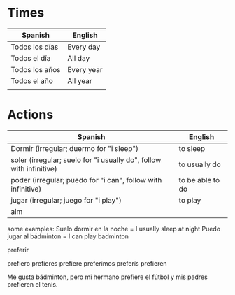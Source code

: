 # Times

| Spanish        | English    |
| -------------- | ---------- |
| Todos los días | Every day  |
| Todos el día   | All day    |
| Todos los años | Every year |
| Todos el año   | All year   |
|                |            |
# Actions

| Spanish                                                             | English          |
| ------------------------------------------------------------------- | ---------------- |
| Dormir (irregular; duermo for "i sleep")                            | to sleep         |
| soler (irregular; suelo for "i usually do", follow with infinitive) | to usually do    |
| poder (irregular; puedo for "i can", follow with infinitive)        | to be able to do |
| jugar (irregular; juego for "i play")                               | to play          |
| alm                                                                 |                  |

some examples:
Suelo dormir en la noche = I usually sleep at night
Puedo jugar al bádminton = I can play badminton

preferir

prefiero
prefieres
prefiere
preferimos
preferís
prefieren

Me gusta bádminton, pero mi hermano prefiere el fútbol y mis padres prefieren el tenis.